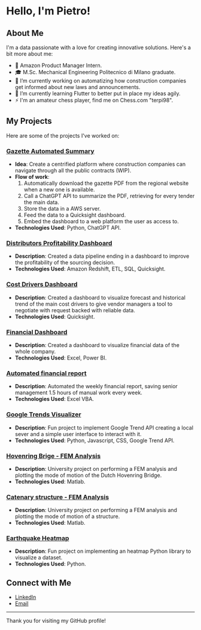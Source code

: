 # Hello, I'm Pietro!

## About Me
I'm a data passionate with a love for creating innovative solutions. Here's a bit more about me:

- 🚀 Amazon Product Manager Intern.
- 🎓 M.Sc. Mechanical Engineering Politecnico di Milano graduate.
- 🔭 I’m currently working on automatizing how construction companies get informed about new laws and announcements.
- 🌱 I’m currently learning Flutter to better put in place my ideas agily.
- ⚡ I'm an amateur chess player, find me on Chess.com "terpi98".

## My Projects
Here are some of the projects I've worked on:

### [Gazette Automated Summary](https://github.com/pietro-fantini/summary_PDF)
- **Idea**: Create a centrified platform where construction companies can navigate through all the public contracts (WIP).
- **Flow of work**:
    1. Automatically download the gazette PDF from the regional website when a new one is available.
    2. Call a ChatGPT API to summarize the PDF, retrieving for every tender the main data.
    3. Store the data in a AWS server.
    4. Feed the data to a Quicksight dashboard.
    5. Embed the dashboard to a web platform the user as access to.
- **Technologies Used**: Python, ChatGPT API.

### [Distributors Profitability Dashboard](https://github.com/pietro-fantini/Distributors-Profitability-Dashboard)
- **Description**: Created a data pipeline ending in a dashboard to improve the profitability of the sourcing decision.
- **Technologies Used**: Amazon Redshift, ETL, SQL, Quicksight.

### [Cost Drivers Dashboard](https://github.com/pietro-fantini/Cost-Drivers-Dashboard)
- **Description**: Created a dashboard to visualize forecast and historical trend of the main cost drivers to give vendor managers a tool to negotiate with request backed with reliable data.
- **Technologies Used**: Quicksight.

### [Financial Dashboard](https://github.com/pietro-fantini/Financial-Dashboard)
- **Description**: Created a dashboard to visualize financial data of the whole company.
- **Technologies Used**: Excel, Power BI.

### [Automated financial report](https://github.com/pietro-fantini/Automated-financial-report)
- **Description**: Automated the weekly financial report, saving senior management 1.5 hours of manual work every week.
- **Technologies Used**: Excel VBA.

### [Google Trends Visualizer](https://github.com/pietro-fantini/Google_Trend)
- **Description**: Fun project to implement Google Trend API creating a local sever and a simple user interface to interact with it.
- **Technologies Used**: Python, Javascript, CSS, Google Trend API.

### [Hovenring Brige - FEM Analysis](https://github.com/pietro-fantini/Hovenring_Bridge_FEM_Analysis)
- **Description**: University project on performing a FEM analysis and plotting the mode of motion of the Dutch Hovenring Bridge.
- **Technologies Used**: Matlab.

### [Catenary structure - FEM Analysis](https://github.com/pietro-fantini/Structure_FEM_Analysis)
- **Description**: University project on performing a FEM analysis and plotting the mode of motion of a structure.
- **Technologies Used**: Matlab.

### [Earthquake Heatmap](https://github.com/pietro-fantini/Earthquake_Heatmap)
- **Description**: Fun project on implementing an heatmap Python library to visualize a dataset.
- **Technologies Used**: Python.

## Connect with Me
- [LinkedIn](https://www.linkedin.com/in/pietrofantini/)
- [Email](mailto:pietro.fantini1998@gmail.com)


---

Thank you for visiting my GitHub profile!
